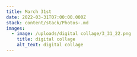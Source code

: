 ```yaml
---
title: March 31st
date: 2022-03-31T07:00:00.000Z
stack: content/stack/Photos-.md
images:
  - image: /uploads/digital collage/3_31_22.png
    title: digital collage
    alt_text: digital collage
---
```


